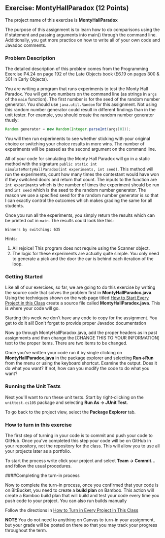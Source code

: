 ## Exercise: MontyHallParadox (12 Points)

The project name of this exercise is **MontyHallParadox** 

The purpose of this assignment is to learn how to do comparisons using the if statement and passing arguments into main() through the command line. Additionally, you get more practice on how to write all of your own code and Javadoc comments.

### Problem Description

The detailed description of this problem comes from the Programming Exercise P4.24 on page 192 of the Late Objects book (E6.19 on pages 300 & 301 in Early Objects).

You are writing a program that runs experiments to test the Monty Hall Paradox. You will get two numbers on the command line (as strings in `args` of the `main` function). The first number is for the seed of the random number generator. You should use `java.util.Random` for this assignment. Not using this random number generator could result in different findings than in the unit tester. For example, you should create the random number generator thusly:

```java
Random generator = new Random(Integer.parseInt(args[0]));
```

You will then run experiments to see whether sticking with your original choice or switching your choice results in more wins. The number of experiments will be passed as the second argument on the command line.

All of your code for simulating the Monty Hall Paradox will go in a static method with the signature `public static int simulateMontyHallParadox(int experiments, int seed)`. This method will run the experiments, count how many times the contestant would have won if they switched doors and return that count. The inputs to the function are `int experiments` which is the number of times the experiment should be run and `int seed` which is the seed to the random number generator. The reason we use a specified seed for the random number generator is so that I can exactly control the outcomes which makes grading the same for all students.

Once you run all the experiments, you simply return the results which can be printed out in `main`. The results could look like this:

```
Winners by switching: 635
```

Hints:

1. All rejoice! This program does not require using the Scanner object.
2. The logic for these experiments are actually quite simple. You only need to generate a pick and the door the car is behind each iteration of the loop.

### Getting Started

Like all of our exercises, so far, we are going to do this exercise by writing the source code that solves the problem first in **MontyHallParadox.java**. Using the techniques shown on the web page titled [How to Start Every Project in this Class](http://209.129.49.15:7990/projects/CS105/repos/allan.knight/browse/HowToStartEveryProject.md) create a source file called **MontyHallParadox.java**. This is where your code will go. 

Starting this week we don't have any code to copy for the assignment. You get to do it all! Don't forget to provide proper Javadoc documentation

Now go through MontyHallParadox.java, add the proper headers as in past assignments and then change the [CHANGE THIS TO YOUR INFORMATION] text to the proper items. There are two items to be changed.

Once you've written your code run it by single clicking on **MontyHallParadox.java** in the package explorer and selecting **Run->Run** from the menu or using the keyboard shortcut. Examine the output. Does it do what you want? If not, how can you modify the code to do what you want?

### Running the Unit Tests

Next you'll want to run these unit tests. Start by right-clicking on the `unittest.cs105` package and selecting **Run As -> JUnit Test**. 

To go back to the project view, select the **Package Explorer** tab.

### How to turn in this exercise

The first step of turning in your code is to commit and push your code to GitHub. Once you've completed this step your code will be on GitHub in your repository, not the repository for the class. This will allow you to use all your projects later as a portfolio.

To start the process write click your project and select **Team -> Commit...** and follow the usual procedures.

####Completing the turn-in process

Now to complete the turn-in process, once you confirmed that your code is on BitBucket, you need to create a **build plan** on Bamboo. This action will create a Bamboo build plan that will build and test your code every time you push code to your project. You can also run builds manually

Follow the directions in [How to Turn in Every Project in This Class](http://crowd.cs.sbcc.edu:7990/projects/CS105/repos/allan.knight/browse/HowToTurnInEveryProjectInThisClass.md)

**NOTE** You do not need to anything on Canvas to turn-in your assignment, but your grade will be posted on there so that you may track your progress throughout the term.